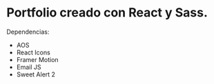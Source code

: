 # Portfolio creado con React y Sass. 

Dependencias: 
- AOS
- React Icons
- Framer Motion
- Email JS
- Sweet Alert 2